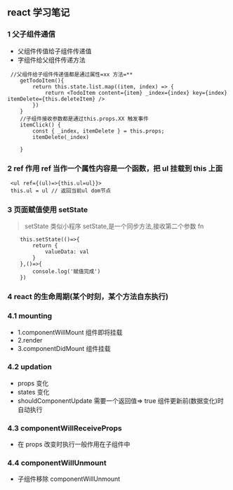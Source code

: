 ## react 学习笔记

### 1 父子组件通信

-   父组件传值给子组件传递值
-   字组件给父组件传递方法

```
 //父组件给子组件传递值都是通过属性=xx 方法=**
    getTodoItem(){
        return this.state.list.map((item, index) => {
            return <TodoItem content={item} _index={index} key={index} itemDelete={this.deleteItem} />
        })
    }
    //子组件接收参数都是通过this.props.XX 触发事件
    itemClick() {
        const { _index, itemDelete } = this.props;
        itemDelete(_index)

    }
```

### 2 ref 作用 ref 当作一个属性内容是一个函数，把 ul 挂载到 this 上面

```
 <ul ref={(ul)=>{this.ul=ul}}>
 this.ul = ul // 返回当前ul dom节点
```

### 3 页面赋值使用 setState

> setState 类似小程序 setState,是一个同步方法,接收第二个参数 fn

```
    this.setState(()=>{
        return {
            valueData: val
        }
    },()=>{
        console.log('赋值完成')
    })
```

### 4 react 的生命周期(某个时刻，某个方法自东执行)

### 4.1 mounting

-   1.componentWillMount 组件即将挂载
-   2.render
-   3.componentDidMount 组件挂载

### 4.2 updation

-   props 变化
-   states 变化
-   shouldComponentUpdate 需要一个返回值=> true 组件更新前(数据变化)时自动执行

### 4.3 componentWillReceiveProps

-   在 props 改变时执行一般作用在子组件中

### 4.4 componentWillUnmount

-   子组件移除 componentWillUnmount
